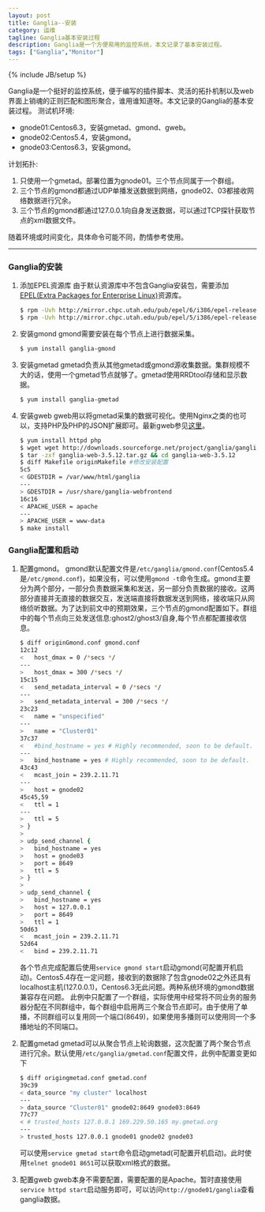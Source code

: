 ```yaml
---
layout: post
title: Ganglia--安装
category: 运维
tagline: Ganglia基本安装过程
description: Ganglia是一个方便易用的监控系统，本文记录了基本安装过程。
tags: ["Ganglia","Monitor"]
---
```

{% include JB/setup %}

Ganglia是一个挺好的监控系统，便于编写的插件脚本、灵活的拓扑机制以及web界面上销魂的正则匹配和图形聚合，谁用谁知道呀。本文记录的Ganglia的基本安装过程。
测试机环境:

* gnode01:Centos6.3，安装gmetad、gmond、gweb。
* gnode02:Centos5.4，安装gmond。
* gnode03:Centos6.3，安装gmond。

计划拓扑:

1. 只使用一个gmetad。部署位置为gnode01。三个节点同属于一个群组。
2. 三个节点的gmond都通过UDP单播发送数据到网络，gnode02、03都接收网络数据进行冗余。
3. 三个节点的gmond都通过127.0.0.1向自身发送数据，可以通过TCP探针获取节点的xml数据文件。

随着环境或时间变化，具体命令可能不同，酌情参考使用。

------

### Ganglia的安装
1. 添加EPEL资源库
    由于默认资源库中不包含Ganglia安装包，需要添加[EPEL(Extra Packages for Enterprise Linux)][1]资源库。

    ```sh
    $ rpm -Uvh http://mirror.chpc.utah.edu/pub/epel/6/i386/epel-release-6-8.noarch.rpm #Centos6.3
    $ rpm -Uvh http://mirror.chpc.utah.edu/pub/epel/5/i386/epel-release-5-4.noarch.rpm #Centos5.4
    ```

2. 安装gmond
    gmond需要安装在每个节点上进行数据采集。

    ```sh
    $ yum install ganglia-gmond
    ```

3. 安装gmetad
    gmetad负责从其他gmetad或gmond源收集数据。集群规模不大的话，使用一个gmetad节点就够了。gmetad使用RRDtool存储和显示数据。

    ```sh
    $ yum install ganglia-gmetad
    ```

4. 安装gweb
    gweb用以将gmetad采集的数据可视化。使用Nginx之类的也可以，支持PHP及PHP的JSON扩展即可。最新gweb参见[这里][2]。

    ```sh
    $ yum install httpd php
    $ wget wget http://downloads.sourceforge.net/project/ganglia/ganglia-web/3.5.12/ganglia-web-3.5.12.tar.gz?r=http%3A%2F%2Fsourceforge.net%2Fprojects%2Fganglia%2Ffiles%2Fganglia-web%2F3.5.12%2F&ts=1392258829&use_mirror=citylan
    $ tar -zxf ganglia-web-3.5.12.tar.gz && cd ganglia-web-3.5.12
    $ diff Makefile originMakefile #修改安装配置
    5c5
    < GDESTDIR = /var/www/html/ganglia
    ---
    > GDESTDIR = /usr/share/ganglia-webfrontend
    16c16
    < APACHE_USER = apache
    ---
    > APACHE_USER = www-data
    $ make install
    ```

### Ganglia配置和启动 
1. 配置gmond。
    gmond默认配置文件是`/etc/ganglia/gmond.conf`(Centos5.4是`/etc/gmond.conf`)，如果没有，可以使用`gmond -t`命令生成。gmond主要分为两个部分，一部分负责数据采集和发送，另一部分负责数据的接收。这两部分直接并无直接的数据交互，发送端直接将数据发送到网络，接收端只从网络侦听数据。为了达到前文中的预期效果，三个节点的gmond配置如下。群组中的每个节点向三处发送信息:ghost2/ghost3/自身,每个节点都配置接收信息。

    ```sh
    $ diff originGmond.conf gmond.conf
    12c12
    <   host_dmax = 0 /*secs */
    ---
    >   host_dmax = 300 /*secs */
    15c15
    <   send_metadata_interval = 0 /*secs */
    ---
    >   send_metadata_interval = 300 /*secs */
    23c23
    <   name = "unspecified"
    ---
    >   name = "Cluster01"
    37c37
    <   #bind_hostname = yes # Highly recommended, soon to be default.
    ---
    >   bind_hostname = yes # Highly recommended, soon to be default.
    43c43
    <   mcast_join = 239.2.11.71
    ---
    >   host = gnode02
    45c45,59
    <   ttl = 1
    ---
    >   ttl = 5
    > }
    > 
    > udp_send_channel {
    >   bind_hostname = yes
    >   host = gnode03
    >   port = 8649
    >   ttl = 5
    > }
    > 
    > udp_send_channel {
    >   bind_hostname = yes
    >   host = 127.0.0.1
    >   port = 8649
    >   ttl = 1
    50d63
    <   mcast_join = 239.2.11.71
    52d64
    <   bind = 239.2.11.71
    ```
    
    各个节点完成配置后使用`service gmond start`启动gmond(可配置开机启动)。Centos5.4存在一定问题，接收到的数据除了包含gnode02之外还具有localhost主机(127.0.0.1)，Centos6.3无此问题。两种系统环境的gmond数据兼容存在问题。
    此例中只配置了一个群组，实际使用中经常将不同业务的服务器分配在不同群组中，每个群组中启用两三个聚合节点即可。由于使用了单播，不同群组可以复用同一个端口(8649)，如果使用多播则可以使用同一个多播地址的不同端口。
2. 配置gmetad
    gmetad可以从聚合节点上轮询数据，这次配置了两个聚合节点进行冗余。默认使用`/etc/ganglia/gmetad.conf`配置文件，此例中配置变更如下

    ```sh
    $ diff origingmetad.conf gmetad.conf
    39c39
    < data_source "my cluster" localhost
    ---
    > data_source "Cluster01" gnode02:8649 gnode03:8649
    77c77
    < # trusted_hosts 127.0.0.1 169.229.50.165 my.gmetad.org
    ---
    > trusted_hosts 127.0.0.1 gnode01 gnode02 gnode03
    ```

    可以使用`service gmetad start`命令启动gmetad(可配置开机启动)。此时使用`telnet gnode01 8651`可以获取xml格式的数据。
3. 配置gweb
    gweb本身不需要配置，需要配置的是Apache。暂时直接使用`service httpd start`启动服务即可，可以访问`http://gnode01/ganglia`查看ganglia数据。

[1]: http://fedoraproject.org/wiki/EPEL
[2]: http://sourceforge.net/projects/ganglia/files/ganglia-web/
